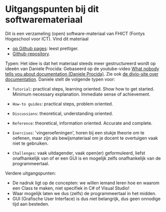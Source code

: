 # Uitgangspunten bij dit softwaremateriaal

Dit is een verzameling (open) software-materiaal van FHICT (Fontys Hogeschool voor ICT). Vind dit materiaal
+ [op Github pages](https://stasemsoft.github.io/softwarematerial/): leest prettiger.
+ [Github-repository](https://github.com/stasemsoft/softwarematerial).


Typen:
Het idee is dat het materiaal steeds meer gestructureerd wordt op ideeën van Daniele Procida:
Gebaseerd op de youtube-video [What nobody tells you about documentation (Daniele Procida)](https://www.youtube.com/watch?v=t4vKPhjcMZg). Zie ook [de divio-site over documentation](https://www.divio.com/blog/documentation/). Daniele stelt de volgende typen voor:
+ `Tutorial`: practical steps, learning oriented. Show how to get started. Minimum necessary explanation. Immediate sense of achievement.
+ `How-to guides`: practical steps, problem oriented.
+ `Discussions`: theoretical, understanding oriented.
+ `Reference`: theoretical, information oriented. Accurate and complete.

+ `Exercises`: 'vingeroefeningen', horen bij een stukje theorie om te oefenen, maar zijn als bewijsmateriaal om je docent te overtuigen vaak niet te gebruiken.
+ `Challenges`: vaak uitdagender, vaak open(er) geformuleerd, liefst onafhankelijk van of er een GUI is en mogelijk zelfs onafhankelijk van de programmeertaal.

Verdere uitgangspunten:
+ De nadruk ligt op de concepten: we willen iemand leren hoe en waarom een Class te maken, niet specifiek in C# of Visual Studio!
+ Waar mogelijk laten we dus (zelfs) de programmeertaal in het midden.
+ GUI (Grafische User Interface) is dus niet belangrijk, dus geen onnodige tijd aan besteden.
